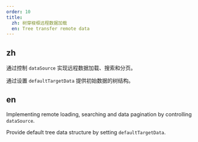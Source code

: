 ```yaml
---
order: 10
title:
  zh: 树穿梭框远程数据加载
  en: Tree transfer remote data
---
```


## zh

通过控制 `dataSource` 实现远程数据加载、搜索和分页。

通过设置 `defaultTargetData` 提供初始数据的树结构。

## en

Implementing remote loading, searching and data pagination by controlling `dataSource`.

Provide default tree data structure by setting `defaultTargetData`.
